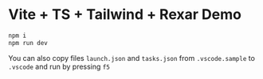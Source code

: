 # Vite + TS + Tailwind + Rexar Demo

```sh
npm i
npm run dev
```

You can also copy files `launch.json` and `tasks.json` from `.vscode.sample` to `.vscode` and run by pressing `f5`
